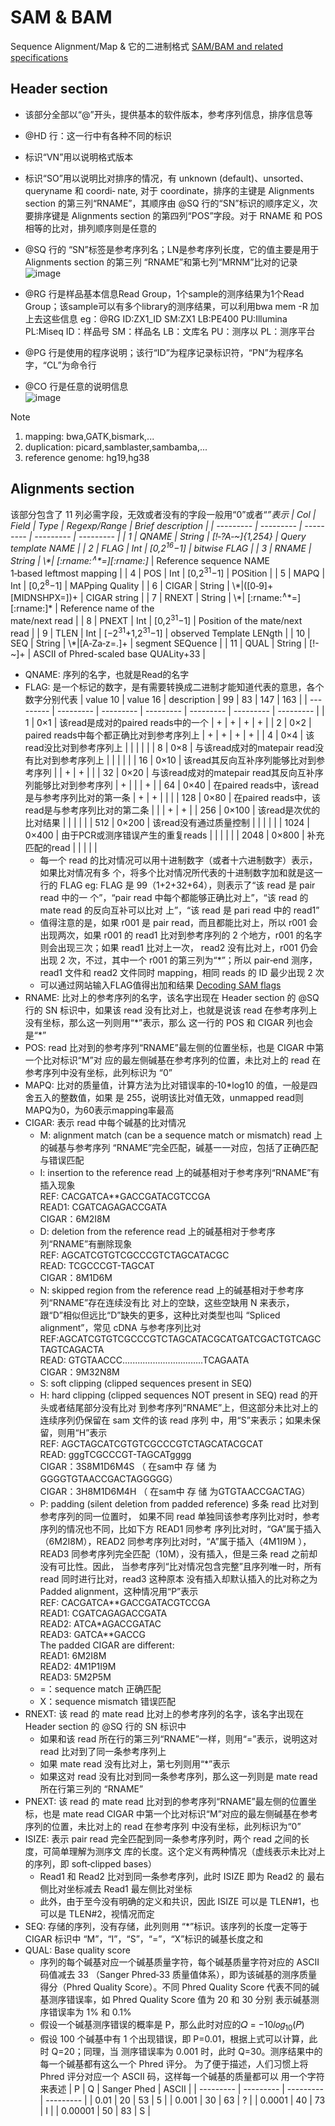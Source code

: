 # SAM & BAM
Sequence Alignment/Map & 它的二进制格式  [SAM/BAM and related specifications](https://samtools.github.io/hts-specs/)

## Header section
+ 该部分全部以“@”开头，提供基本的软件版本，参考序列信息，排序信息等
+ @HD 行：这一行中有各种不同的标识
+ 标识“VN”用以说明格式版本
+ 标识“SO”用以说明比对排序的情况，有 unknown (default)、unsorted、queryname 和 coordi‑
nate, 对于 coordinate，排序的主键是 Alignments section 的第三列“RNAME”，其顺序由 @SQ
行的“SN”标识的顺序定义，次要排序键是 Alignments section 的第四列“POS”字段。对于
RNAME 和 POS 相等的比对，排列顺序则是任意的
+ @SQ 行的 “SN”标签是参考序列名；LN是参考序列长度，它的值主要是用于 Alignments section 的第三列
“RNAME”和第七列“MRNM”比对的记录<br>
![image](https://github.com/sammyxue0616/database/assets/167417350/b42eda1b-8681-4d1c-992e-2d4d6de8e285)

+ @RG 行是样品基本信息Read Group，1个sample的测序结果为1个Read Group；该sample可以有多个library的测序结果，可以利用bwa mem -R 加上去这些信息 eg：@RG ID:ZX1_ID SM:ZX1 LB:PE400 PU:Illumina PL:Miseq ID：样品号 SM：样品名 LB：文库名 PU：测序以 PL：测序平台
+ @PG 行是使用的程序说明；该行“ID”为程序记录标识符，“PN”为程序名字，“CL”为命令行
+ @CO 行是任意的说明信息<br>
![image](https://github.com/sammyxue0616/database/assets/167417350/53b21d4e-646a-4bd0-8e4f-53512763e3dd)

> [!NOTE]
> 1. mapping: bwa,GATK,bismark,...
> 2. duplication: picard,samblaster,sambamba,...
> 3. reference genome: hg19,hg38

## Alignments section
该部分包含了 11 列必需字段，无效或者没有的字段一般用“0”或者“*”表示
| Col | Field | Type | Regexp/Range | Brief description |
| --------- | --------- | --------- | --------- | --------- |
| 1 | QNAME | String | \[!‑?A‑~]\{1,254} | Query template NAME |
| 2 | FLAG | Int | \[0,2<sup>16</sup>−1] | bitwise FLAG |
| 3 | RNAME | String | \\\*\| \[:rname:<sup>∧</sup>\*=]\[:rname:]* | Reference sequence NAME<br>1‑based leftmost mapping |
| 4 | POS | Int | \[0,2<sup>31</sup>−1] | POSition |
| 5 | MAPQ | Int | \[0,2<sup>8</sup>−1] | MAPping Quality |
| 6 | CIGAR | String |  \\\*\|\(\[0‑9]+\[MIDNSHPX=])+ | CIGAR string |
| 7 | RNEXT | String | \\\*\| \[:rname:<sup>∧</sup>\*=]\[:rname:]* | Reference name of the<br>mate/next read |
| 8 | PNEXT | Int |  \[0,2<sup>31</sup>−1] | Position of the mate/next<br>read |
| 9 | TLEN | Int | \[−2<sup>31</sup>+1,2<sup>31</sup>−1] | observed Template LENgth |
| 10 | SEQ | String | \\\*\|\[A‑Za‑z=.]+ | segment SEQuence |
| 11 | QUAL | String | \[!-~]+ | ASCII of Phred-scaled base QUALity+33 |
+ QNAME: 序列的名字，也就是Read的名字
+ FLAG: 是一个标记的数字，是有需要转换成二进制才能知道代表的意思，各个数字分别代表
  | value 10 | value 16 | description | 99 | 83 | 147 | 163 |
  | --------- | --------- | --------- | --------- | --------- | --------- | --------- |
  | 1 | 0×1 | 该read是成对的paired reads中的一个 | \+ | \+ | \+ | \+ |
  | 2 | 0×2 | paired reads中每个都正确比对到参考序列上 | \+ | \+ | \+ | \+ |
  | 4 | 0×4 | 该read没比对到参考序列上 | | | | |
  | 8 | 0×8 | 与该read成对的matepair read没有比对到参考序列上 | | | | |
  | 16 | 0×10 | 该read其反向互补序列能够比对到参考序列 | | \+ | \+ | |
  | 32 | 0×20 | 与该read成对的matepair read其反向互补序列能够比对到参考序列 | \+ | | | \+ |
  | 64 | 0×40 | 在paired reads中，该read是与参考序列比对的第一条 | \+ | \+ | | |
  | 128 | 0×80 | 在paired reads中，该read是与参考序列比对的第二条 | | | \+ | \+ |
  | 256 | 0×100 | 该read是次优的比对结果 | | | | |
  | 512 | 0×200 | 该read没有通过质量控制 | | | | |
  | 1024 | 0×400 | 由于PCR或测序错误产生的重复reads | | | | |
  | 2048 | 0×800 | 补充匹配的read | | | | |
  - 每一个 read 的比对情况可以用十进制数字（或者十六进制数字）表示，如果比对情况有多
个，将多个比对情况所代表的十进制数字加和就是这一行的 FLAG
    eg: FLAG 是 99（1+2+32+64），则表示了“该 read 是 pair read 中的一
个”，“pair read 中每个都能够正确比对上”，“该 read 的 mate read 的反向互补可以比对
上”，“该 read 是 pari read 中的 read1”
   - 值得注意的是，如果 r001 是 pair read，而且都能比对上，所以 r001 会出现两次，如果 r001 的
read1 比对到参考序列的 2 个地方，r001 的名字则会出现三次；如果 read1 比对上一次，
read2 没有比对上，r001 仍会出现 2 次，不过，其中一个 r001 的第三列为“*”；所以 pair‑end
测序，read1 文件和 read2 文件同时 mapping，相同 reads 的 ID 最少出现 2 次
    - 可以通过网站输入FLAG值得出加和结果 [Decoding SAM flags](https://broadinstitute.github.io/picard/explain‑flags.html)
+ RNAME: 比对上的参考序列的名字，该名字出现在 Header section 的 @SQ 行的 SN 标识中，如果该
read 没有比对上，也就是说该 read 在参考序列上没有坐标，那么这一列则用“\*”表示，那么
这一行的 POS 和 CIGAR 列也会是“*”
+ POS: read 比对到的参考序列“RNAME”最左侧的位置坐标，也是 CIGAR 中第一个比对标识“M”对
应的最左侧碱基在参考序列的位置，未比对上的 read 在参考序列中没有坐标，此列标识为
“0”
+ MAPQ: 比对的质量值，计算方法为比对错误率的‑10*log10 的值，一般是四舍五入的整数值，如果
是 255，说明该比对值无效，unmapped read则MAPQ为0，为60表示mapping率最高
+ CIGAR: 表示 read 中每个碱基的比对情况
  - M: alignment match (can be a sequence match or mismatch) read 上的碱基与参考序列
“RNAME”完全匹配，碱基一一对应，包括了正确匹配与错误匹配
  - I: insertion to the reference read 上的碱基相对于参考序列“RNAME”有插入现象<br>REF: CACGATCA**GACCGATACGTCCGA<br>READ1: CGATCAGAGACCGATA<br>CIGAR：6M2I8M
  - D: deletion from the reference read 上的碱基相对于参考序列“RNAME”有删除现象<br>REF: AGCATCGTGTCGCCCGTCTAGCATACGC<br>READ: TCGCCCGT-TAGCAT<br>CIGAR：8M1D6M
  - N: skipped region from the reference read 上的碱基相对于参考序列“RNAME”存在连续没有比
对上的空缺，这些空缺用 N 来表示，跟“D”相似但远比“D”缺失的更多，这种比对类型也叫
“Spliced alignment”，常见 cDNA 与参考序列比对<br>REF:AGCATCGTGTCGCCCGTCTAGCATACGCATGATCGACTGTCAGCTAGTCAGACTA<br>READ: GTGTAACCC................................TCAGAATA<br>CIGAR：9M32N8M
  - S: soft clipping \(clipped sequences present in SEQ)
  - H: hard clipping \(clipped sequences NOT present in SEQ) read 的开头或者结尾部分没有比对
到参考序列”RNAME”上，但这部分未比对上的连续序列仍保留在 sam 文件的该 read 序列
中，用“S”来表示；如果未保留，则用“H”表示<br>REF: AGCTAGCATCGTGTCGCCCGTCTAGCATACGCAT<br>READ: gggTCGCCCGT-TAGCATgggg<br>CIGAR：3S8M1D6M4S （ 在sam中 存 储 为GGGGTGTAACCGACTAGGGGG）<br>CIGAR：3H8M1D6M4H （ 在sam中 存 储 为GTGTAACCGACTAG）
  - P: padding \(silent deletion from padded reference) 多条 read 比对到参考序列的同一位置时，
如果不同 read 单独同该参考序列比对时，参考序列的情况也不同，比如下方 READ1 同参考
序列比对时，“GA”属于插入（6M2I8M），READ2 同参考序列比对时，“A”属于插入（4M1I9M ），
READ3 同参考序列完全匹配（10M），没有插入，但是三条 read 之前却没有可比性。因此，
当参考序列“比对情况包含完整”且序列唯一时，所有 read 同时进行比对，read3 这种原本
没有插入却默认插入的比对称之为 Padded alignment，这种情况用“P”表示<br>REF: CACGATCA\**GACCGATACGTCCGA<br>READ1: CGATCAGAGACCGATA<br>READ2: ATCA\*AGACCGATAC<br>READ3: GATCA**GACCG<br>The padded CIGAR are different:<br>READ1: 6M2I8M<br>READ2: 4M1P1I9M<br>READ3: 5M2P5M
  - =：sequence match 正确匹配
  - X：sequence mismatch 错误匹配
+ RNEXT: 该 read 的 mate read 比对上的参考序列的名字，该名字出现在 Header section 的 @SQ 行的
SN 标识中
  - 如果和该 read 所在行的第三列“RNAME”一样，则用“=”表示，说明这对 read 比对到了同一条参考序列上
  - 如果 mate read 没有比对上，第七列则用“*”表示
  - 如果这对 read 没有比对到同一条参考序列，那么这一列则是 mate read 所在行第三列的
“RNAME”
+ PNEXT: 该 read 的 mate read 比对到的参考序列“RNAME”最左侧的位置坐标，也是 mate read CIGAR
中第一个比对标识“M”对应的最左侧碱基在参考序列的位置，未比对上的 read 在参考序列
中没有坐标，此列标识为“0”
+ ISIZE: 表示 pair read 完全匹配到同一条参考序列时，两个 read 之间的长度，可简单理解为测序文
库的长度。这个定义有两种情况（虚线表示未比对上的序列，即 soft‑clipped bases）
  - Read1 和 Read2 比对到同一条参考序列，此时 ISIZE 即为 Read2 的
最右侧比对坐标减去 Read1 最左侧比对坐标
  - 此外，由于至今没有明确的定义和共识，因此 ISIZE 可以是 TLEN#1，也
可以是 TLEN#2，视情况而定
+ SEQ: 存储的序列，没有存储，此列则用 “*”标识。该序列的长度一定等于 CIGAR 标识中
“M”，“I”，“S”，“=”，“X”标识的碱基长度之和
+ QUAL: Base quality score
  - 序列的每个碱基对应一个碱基质量字符，每个碱基质量字符对应的 ASCII 码值减去 33
（Sanger Phred‑33 质量值体系），即为该碱基的测序质量得分（Phred Quality Score）。不同
Phred Quality Score 代表不同的碱基测序错误率，如 Phred Quality Score 值为 20 和 30 分别
表示碱基测序错误率为 1% 和 0.1%
  - 假设一个碱基测序错误的概率是 P，那么此时对应的𝑄 = −10𝑙𝑜𝑔<sub>10</sub>\(𝑃)
  - 假设 100 个碱基中有 1 个出现错误，即 P=0.01，根据上式可以计算，此时 Q=20；同理，当
测序错误率为 0.001 时，此时 Q=30。测序结果中的每一个碱基都有这么一个 Phred 评分。
为了便于描述，人们习惯上将 Phred 评分对应一个 ASCII 码，这样每一个碱基的质量都可以
用一个字符来表述
    | P | Q | Sanger Phed | ASCII |
    | --------- | --------- | --------- | --------- |
    | 0.01 | 20 | 53 | 5 |
    | 0.001 | 30 | 63 | ? |
    | 0.0001 | 40 | 73 | I |
    | 0.00001 | 50 | 83 | S |
